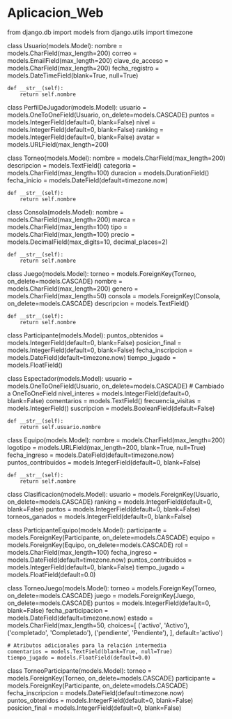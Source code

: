 # Aplicacion_Web

from django.db import models
from django.utils import timezone

class Usuario(models.Model):
    nombre = models.CharField(max_length=200)
    correo = models.EmailField(max_length=200)
    clave_de_acceso = models.CharField(max_length=200)
    fecha_registro = models.DateTimeField(blank=True, null=True)
    
    def __str__(self):
        return self.nombre

class PerfilDeJugador(models.Model):
    usuario = models.OneToOneField(Usuario, on_delete=models.CASCADE)
    puntos = models.IntegerField(default=0, blank=False)
    nivel = models.IntegerField(default=0, blank=False)
    ranking = models.IntegerField(default=0, blank=False)
    avatar = models.URLField(max_length=200)

class Torneo(models.Model):
    nombre = models.CharField(max_length=200)
    descripcion = models.TextField()
    categoria = models.CharField(max_length=100)
    duracion = models.DurationField()
    fecha_inicio = models.DateField(default=timezone.now)
    
    def __str__(self):
        return self.nombre

class Consola(models.Model):
    nombre = models.CharField(max_length=200)
    marca = models.CharField(max_length=100)
    tipo = models.CharField(max_length=100)
    precio = models.DecimalField(max_digits=10, decimal_places=2)
    
    def __str__(self):
        return self.nombre

class Juego(models.Model):
    torneo = models.ForeignKey(Torneo, on_delete=models.CASCADE)
    nombre = models.CharField(max_length=200)
    genero = models.CharField(max_length=50)
    consola = models.ForeignKey(Consola, on_delete=models.CASCADE)
    descripcion = models.TextField()
    
    def __str__(self):
        return self.nombre

class Participante(models.Model):
    puntos_obtenidos = models.IntegerField(default=0, blank=False)
    posicion_final = models.IntegerField(default=0, blank=False)
    fecha_inscripcion = models.DateField(default=timezone.now)
    tiempo_jugado = models.FloatField()

class Espectador(models.Model):
    usuario = models.OneToOneField(Usuario, on_delete=models.CASCADE)  # Cambiado a OneToOneField
    nivel_interes = models.IntegerField(default=0, blank=False)
    comentarios = models.TextField()
    frecuencia_visitas = models.IntegerField()
    suscripcion = models.BooleanField(default=False)
    
    def __str__(self):
        return self.usuario.nombre

class Equipo(models.Model):
    nombre = models.CharField(max_length=200)
    logotipo = models.URLField(max_length=200, blank=True, null=True)
    fecha_ingreso = models.DateField(default=timezone.now)
    puntos_contribuidos = models.IntegerField(default=0, blank=False)
    
    def __str__(self):
        return self.nombre

class Clasificacion(models.Model):
    usuario = models.ForeignKey(Usuario, on_delete=models.CASCADE)
    ranking = models.IntegerField(default=0, blank=False)
    puntos = models.IntegerField(default=0, blank=False)
    torneos_ganados = models.IntegerField(default=0, blank=False)

class ParticipanteEquipo(models.Model):
    participante = models.ForeignKey(Participante, on_delete=models.CASCADE)
    equipo = models.ForeignKey(Equipo, on_delete=models.CASCADE)
    rol = models.CharField(max_length=100)
    fecha_ingreso = models.DateField(default=timezone.now)
    puntos_contribuidos = models.IntegerField(default=0, blank=False)
    tiempo_jugado = models.FloatField(default=0.0)

class TorneoJuego(models.Model):
    torneo = models.ForeignKey(Torneo, on_delete=models.CASCADE)
    juego = models.ForeignKey(Juego, on_delete=models.CASCADE)
    puntos = models.IntegerField(default=0, blank=False)
    fecha_participacion = models.DateField(default=timezone.now)
    estado = models.CharField(max_length=50, choices=[
        ('activo', 'Activo'),
        ('completado', 'Completado'),
        ('pendiente', 'Pendiente'),
    ], default='activo')

    # Atributos adicionales para la relación intermedia
    comentarios = models.TextField(blank=True, null=True)
    tiempo_jugado = models.FloatField(default=0.0)

class TorneoParticipante(models.Model):
    torneo = models.ForeignKey(Torneo, on_delete=models.CASCADE)
    participante = models.ForeignKey(Participante, on_delete=models.CASCADE)
    fecha_inscripcion = models.DateField(default=timezone.now)
    puntos_obtenidos = models.IntegerField(default=0, blank=False)
    posicion_final = models.IntegerField(default=0, blank=False)
